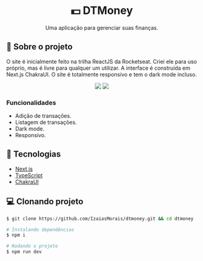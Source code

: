 <h1 align='center'>
   💵 DTMoney
</h1>

<p align="center">Uma aplicação para gerenciar suas finanças.</p>

## 📃 Sobre o projeto

O site é inicialmente feito na trilha ReactJS da Rocketseat. Criei ele para uso próprio, mas é livre para qualquer um utilizar. A interface é construída em Next.js ChakraUI. O site é totalmente responsivo e tem o dark mode incluso.

<div display="flex" align="center">
   <img src="https://i.imgur.com/HXqFBjK.png" />
   <img src="https://i.imgur.com/IS4WCMs.png" />
</div>

### Funcionalidades

- Adição de transações.
- Listagem de transações.
- Dark mode.
- Responsivo.

## 🚀 Tecnologias

- [Next.js](https://nextjs.org/)
- [TypeScript](https://www.typescriptlang.org/)
- [ChakraUI](https://chakra-ui.com/)

## 💻 Clonando projeto

```bash
$ git clone https://github.com/IzaiasMorais/dtmoney.git && cd dtmoney
```

```bash
# Instalando dependências
$ npm i

# Rodando o projeto
$ npm run dev

```
